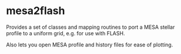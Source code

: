 # mesa2flash
Provides a set of classes and mapping routines to port a MESA stellar profile to a uniform grid, e.g. for use with FLASH.

Also lets you open MESA profile and history files for ease of plotting.
